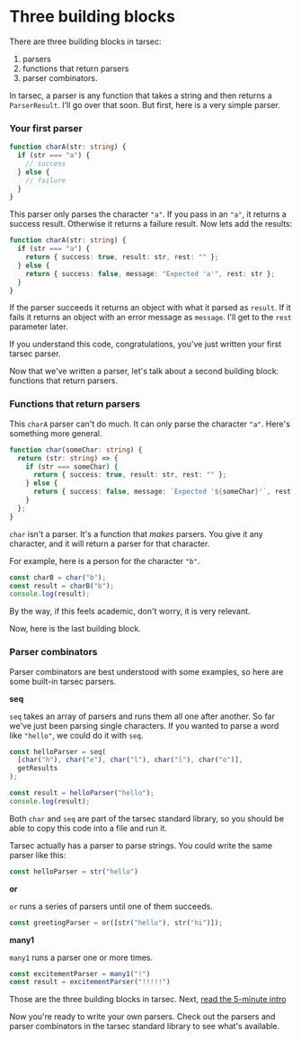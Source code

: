 # Three building blocks

There are three building blocks in tarsec:
1. parsers
2. functions that return parsers
3. parser combinators.

In tarsec, a parser is any function that takes a string and then returns a `ParserResult`. I'll go over that soon. But first, here is a very simple parser.

### Your first parser

```ts
function charA(str: string) {
  if (str === "a") {
    // success
  } else {
    // failure
  }
}
```

This parser only parses the character `"a"`. If you pass in an `"a"`, it returns a success result. Otherwise it returns a failure result. Now lets add the results:

```ts
function charA(str: string) {
  if (str === "a") {
    return { success: true, result: str, rest: "" };
  } else {
    return { success: false, message: "Expected 'a'", rest: str };
  }
}
```

If the parser succeeds it returns an object with what it parsed as `result`. If it fails it returns an object with an error message as `message`. I'll get to the `rest` parameter later.

If you understand this code, congratulations, you've just written your first tarsec parser. 

Now that we've written a parser, let's talk about a second building block: functions that return parsers.

### Functions that return parsers

This `charA` parser can't do much. It can only parse the character `"a"`. Here's something more general.

```ts
function char(someChar: string) {
  return (str: string) => {
    if (str === someChar) {
      return { success: true, result: str, rest: "" };
    } else {
      return { success: false, message: `Expected '${someChar}'`, rest: str };
    }
  };
}
```

`char` isn't a parser. It's a function that *makes* parsers. You give it any character, and it will return a parser for that character.

For example, here is a person for the character `"b"`.

```ts
const charB = char("b");
const result = charB("b");
console.log(result);
```

By the way, if this feels academic, don't worry, it is very relevant.

Now, here is the last building block.

### Parser combinators
Parser combinators are best understood with some examples, so here are some built-in tarsec parsers.

**seq**

`seq` takes an array of parsers and runs them all one after another. So far we've just been parsing single characters. If you wanted to parse a word like `"hello"`, we could do it with `seq`.

```ts
const helloParser = seq(
  [char("h"), char("e"), char("l"), char("l"), char("o")],
  getResults
);

const result = helloParser("hello");
console.log(result);
```

Both `char` and `seq` are part of the tarsec standard library, so you should be able to copy this code into a file and run it.

Tarsec actually has a parser to parse strings. You could write the same parser like this:

```ts
const helloParser = str("hello")
```

**or**

`or` runs a series of parsers until one of them succeeds.

```ts
const greetingParser = or([str("hello"), str("hi")]);
```

**many1**

`many1` runs a parser one or more times.

```ts
const excitementParser = many1("!")
const result = excitementParser("!!!!!")
```

Those are the three building blocks in tarsec. Next, [read the 5-minute intro](/docs/5-minute-intro.md)

Now you're ready to write your own parsers. Check out the parsers and parser combinators in the tarsec standard library to see what's available.